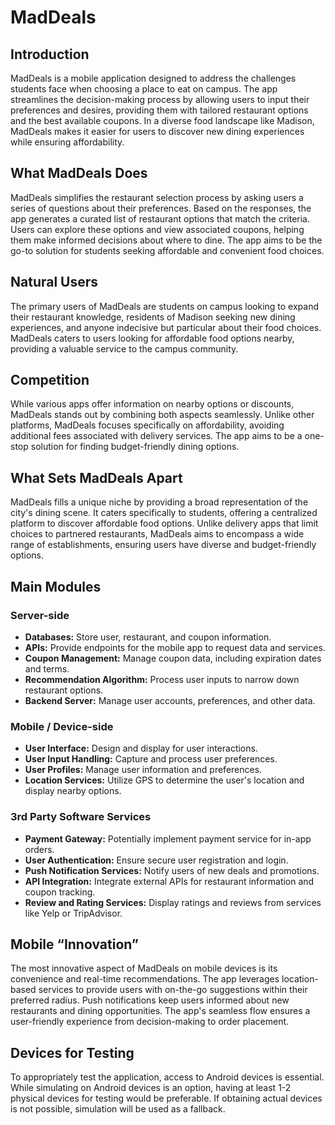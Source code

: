 # MadDeals

## Introduction

MadDeals is a mobile application designed to address the challenges students face when choosing a place to eat on campus. The app streamlines the decision-making process by allowing users to input their preferences and desires, providing them with tailored restaurant options and the best available coupons. In a diverse food landscape like Madison, MadDeals makes it easier for users to discover new dining experiences while ensuring affordability.

## What MadDeals Does

MadDeals simplifies the restaurant selection process by asking users a series of questions about their preferences. Based on the responses, the app generates a curated list of restaurant options that match the criteria. Users can explore these options and view associated coupons, helping them make informed decisions about where to dine. The app aims to be the go-to solution for students seeking affordable and convenient food choices.

## Natural Users

The primary users of MadDeals are students on campus looking to expand their restaurant knowledge, residents of Madison seeking new dining experiences, and anyone indecisive but particular about their food choices. MadDeals caters to users looking for affordable food options nearby, providing a valuable service to the campus community.

## Competition

While various apps offer information on nearby options or discounts, MadDeals stands out by combining both aspects seamlessly. Unlike other platforms, MadDeals focuses specifically on affordability, avoiding additional fees associated with delivery services. The app aims to be a one-stop solution for finding budget-friendly dining options.

## What Sets MadDeals Apart

MadDeals fills a unique niche by providing a broad representation of the city's dining scene. It caters specifically to students, offering a centralized platform to discover affordable food options. Unlike delivery apps that limit choices to partnered restaurants, MadDeals aims to encompass a wide range of establishments, ensuring users have diverse and budget-friendly options.

## Main Modules

### Server-side

- **Databases:** Store user, restaurant, and coupon information.
- **APIs:** Provide endpoints for the mobile app to request data and services.
- **Coupon Management:** Manage coupon data, including expiration dates and terms.
- **Recommendation Algorithm:** Process user inputs to narrow down restaurant options.
- **Backend Server:** Manage user accounts, preferences, and other data.

### Mobile / Device-side

- **User Interface:** Design and display for user interactions.
- **User Input Handling:** Capture and process user preferences.
- **User Profiles:** Manage user information and preferences.
- **Location Services:** Utilize GPS to determine the user's location and display nearby options.

### 3rd Party Software Services

- **Payment Gateway:** Potentially implement payment service for in-app orders.
- **User Authentication:** Ensure secure user registration and login.
- **Push Notification Services:** Notify users of new deals and promotions.
- **API Integration:** Integrate external APIs for restaurant information and coupon tracking.
- **Review and Rating Services:** Display ratings and reviews from services like Yelp or TripAdvisor.

## Mobile “Innovation”

The most innovative aspect of MadDeals on mobile devices is its convenience and real-time recommendations. The app leverages location-based services to provide users with on-the-go suggestions within their preferred radius. Push notifications keep users informed about new restaurants and dining opportunities. The app's seamless flow ensures a user-friendly experience from decision-making to order placement.

## Devices for Testing

To appropriately test the application, access to Android devices is essential. While simulating on Android devices is an option, having at least 1-2 physical devices for testing would be preferable. If obtaining actual devices is not possible, simulation will be used as a fallback.
